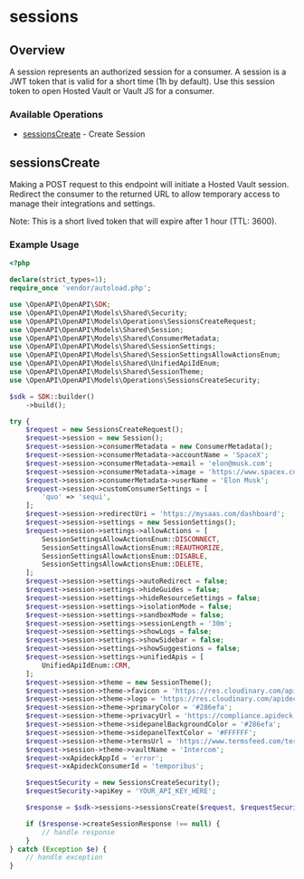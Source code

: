 # sessions

## Overview

A session represents an authorized session for a consumer. A session is a JWT token that is valid for a short time (1h by default). Use this session token to open Hosted Vault or Vault JS for a consumer.

### Available Operations

* [sessionsCreate](#sessionscreate) - Create Session

## sessionsCreate

Making a POST request to this endpoint will initiate a Hosted Vault session. Redirect the consumer to the returned
URL to allow temporary access to manage their integrations and settings.

Note: This is a short lived token that will expire after 1 hour (TTL: 3600).


### Example Usage

```php
<?php

declare(strict_types=1);
require_once 'vendor/autoload.php';

use \OpenAPI\OpenAPI\SDK;
use \OpenAPI\OpenAPI\Models\Shared\Security;
use \OpenAPI\OpenAPI\Models\Operations\SessionsCreateRequest;
use \OpenAPI\OpenAPI\Models\Shared\Session;
use \OpenAPI\OpenAPI\Models\Shared\ConsumerMetadata;
use \OpenAPI\OpenAPI\Models\Shared\SessionSettings;
use \OpenAPI\OpenAPI\Models\Shared\SessionSettingsAllowActionsEnum;
use \OpenAPI\OpenAPI\Models\Shared\UnifiedApiIdEnum;
use \OpenAPI\OpenAPI\Models\Shared\SessionTheme;
use \OpenAPI\OpenAPI\Models\Operations\SessionsCreateSecurity;

$sdk = SDK::builder()
    ->build();

try {
    $request = new SessionsCreateRequest();
    $request->session = new Session();
    $request->session->consumerMetadata = new ConsumerMetadata();
    $request->session->consumerMetadata->accountName = 'SpaceX';
    $request->session->consumerMetadata->email = 'elon@musk.com';
    $request->session->consumerMetadata->image = 'https://www.spacex.com/static/images/share.jpg';
    $request->session->consumerMetadata->userName = 'Elon Musk';
    $request->session->customConsumerSettings = [
        'quo' => 'sequi',
    ];
    $request->session->redirectUri = 'https://mysaas.com/dashboard';
    $request->session->settings = new SessionSettings();
    $request->session->settings->allowActions = [
        SessionSettingsAllowActionsEnum::DISCONNECT,
        SessionSettingsAllowActionsEnum::REAUTHORIZE,
        SessionSettingsAllowActionsEnum::DISABLE,
        SessionSettingsAllowActionsEnum::DELETE,
    ];
    $request->session->settings->autoRedirect = false;
    $request->session->settings->hideGuides = false;
    $request->session->settings->hideResourceSettings = false;
    $request->session->settings->isolationMode = false;
    $request->session->settings->sandboxMode = false;
    $request->session->settings->sessionLength = '30m';
    $request->session->settings->showLogs = false;
    $request->session->settings->showSidebar = false;
    $request->session->settings->showSuggestions = false;
    $request->session->settings->unifiedApis = [
        UnifiedApiIdEnum::CRM,
    ];
    $request->session->theme = new SessionTheme();
    $request->session->theme->favicon = 'https://res.cloudinary.com/apideck/icons/intercom';
    $request->session->theme->logo = 'https://res.cloudinary.com/apideck/icons/intercom';
    $request->session->theme->primaryColor = '#286efa';
    $request->session->theme->privacyUrl = 'https://compliance.apideck.com/privacy-policy';
    $request->session->theme->sidepanelBackgroundColor = '#286efa';
    $request->session->theme->sidepanelTextColor = '#FFFFFF';
    $request->session->theme->termsUrl = 'https://www.termsfeed.com/terms-conditions/957c85c1b089ae9e3219c83eff65377e';
    $request->session->theme->vaultName = 'Intercom';
    $request->xApideckAppId = 'error';
    $request->xApideckConsumerId = 'temporibus';

    $requestSecurity = new SessionsCreateSecurity();
    $requestSecurity->apiKey = 'YOUR_API_KEY_HERE';

    $response = $sdk->sessions->sessionsCreate($request, $requestSecurity);

    if ($response->createSessionResponse !== null) {
        // handle response
    }
} catch (Exception $e) {
    // handle exception
}
```
